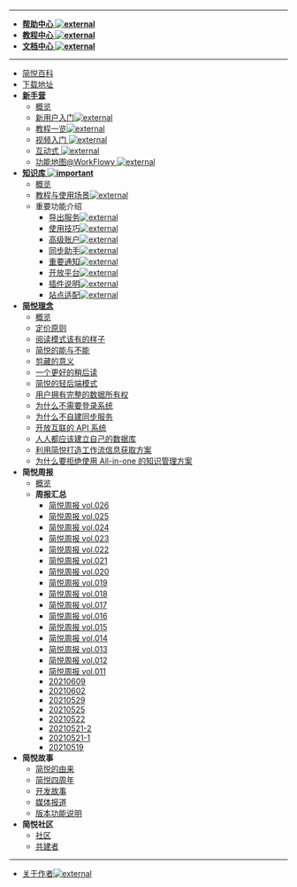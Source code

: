 ***
* [**帮助中心 ![external](https://simpread-1254315611.cos.ap-shanghai.myqcloud.com/static/docs/popup.png)**](https://simpread.pro/help)
* [**教程中心 ![external](https://simpread-1254315611.cos.ap-shanghai.myqcloud.com/static/docs/popup.png)**](https://www.yuque.com/kenshin/simpread)
* [**文档中心 ![external](https://simpread-1254315611.cos.ap-shanghai.myqcloud.com/static/docs/popup.png)**](https://simpread.pro/docs)
***
* [简悦百科](Home)
* [下载地址](Download)
* **[新手营](新手营)**
  * [概览](新手营)
  * [新用户入门![external](https://simpread-1254315611.cos.ap-shanghai.myqcloud.com/static/docs/popup.png)](https://zhuanlan.zhihu.com/p/382683271)
  * [教程一览![external](https://simpread-1254315611.cos.ap-shanghai.myqcloud.com/static/docs/popup.png)](https://workflowy.com/s/22/iDn82ReW7Neki2oW#/116c4d504937)
  * [视频入门 ![external](https://simpread-1254315611.cos.ap-shanghai.myqcloud.com/static/docs/popup.png)](https://www.bilibili.com/video/BV1sU4y1j7qQ)
  * [互动式 ![external](https://simpread-1254315611.cos.ap-shanghai.myqcloud.com/static/docs/popup.png)](http://ksria.com/simpread/guide/)
  * [功能地图@WorkFlowy ![external](https://simpread-1254315611.cos.ap-shanghai.myqcloud.com/static/docs/popup.png)](https://workflowy.com/s/22/iDn82ReW7Neki2oW)
* **[知识库 ![important](https://simpread-1254315611.cos.ap-shanghai.myqcloud.com/static/docs/important.png)](分类介绍)**
  * [概览](分类介绍)
  * [教程与使用场景![external](https://simpread-1254315611.cos.ap-shanghai.myqcloud.com/static/docs/popup.png)](https://github.com/Kenshin/simpread/discussions/2085)
  * 重要功能介绍
    * [导出服务![external](https://simpread-1254315611.cos.ap-shanghai.myqcloud.com/static/docs/popup.png)](https://github.com/Kenshin/simpread/discussions/categories/服务)
    * [使用技巧![external](https://simpread-1254315611.cos.ap-shanghai.myqcloud.com/static/docs/popup.png)](https://github.com/Kenshin/simpread/discussions/categories/使用技巧)
    * [高级账户![external](https://simpread-1254315611.cos.ap-shanghai.myqcloud.com/static/docs/popup.png)](https://github.com/Kenshin/simpread/discussions/categories/高级账户)
    * [同步助手![external](https://simpread-1254315611.cos.ap-shanghai.myqcloud.com/static/docs/popup.png)](https://github.com/Kenshin/simpread/discussions/categories/同步助手)
    * [重要通知![external](https://simpread-1254315611.cos.ap-shanghai.myqcloud.com/static/docs/popup.png)](https://github.com/Kenshin/simpread/discussions/categories/重要通知)
    * [开放平台![external](https://simpread-1254315611.cos.ap-shanghai.myqcloud.com/static/docs/popup.png)](https://github.com/Kenshin/simpread/discussions/categories/Developer)
    * [插件说明![external](https://simpread-1254315611.cos.ap-shanghai.myqcloud.com/static/docs/popup.png)](https://github.com/Kenshin/simpread/discussions/categories/插件说明)
    * [站点适配![external](https://simpread-1254315611.cos.ap-shanghai.myqcloud.com/static/docs/popup.png)](https://github.com/Kenshin/simpread/discussions/categories/站点适配)
* **[简悦理念](简悦理念)**
  * [概览](简悦理念)
  * [定价原则](定价原则)
  * [阅读模式该有的样子](阅读模式该有的样子)
  * [简悦的能与不能](简悦的能与不能)
  * [剪藏的意义](剪藏的意义)
  * [一个更好的稍后读](一个更好的稍后读)
  * [简悦的轻后端模式](简悦的轻后端模式)
  * [用户拥有完整的数据所有权](用户拥有完整的数据所有权)
  * [为什么不需要登录系统](为什么不需要登录系统)
  * [为什么不自建同步服务](为什么不自建同步服务)
  * [开放互联的 API 系统](开放互联的API系统)
  * [人人都应该建立自己的数据库](人人都应该建立自己的数据库)
  * [利用简悦打造工作流信息获取方案](利用简悦打造工作流信息获取方案)
  * [为什么要拒绝使用 All-in-one 的知识管理方案](为什么要拒绝使用All-in-one的知识管理方案)
* **简悦周报**
  * [概览](简悦周报)
  * **周报汇总**
    * [简悦周报  vol.026](notice/notice-简悦周报@vol.026（20220424）)
    * [简悦周报  vol.025](notice/notice-简悦周报@vol.025（20220417）)
    * [简悦周报  vol.024](notice/notice-简悦周报@vol.024（20220410）)
    * [简悦周报  vol.023](notice/notice-简悦周报@vol.023（20220404）)
    * [简悦周报  vol.022](notice/notice-简悦周报@vol.022（20220327）)
    * [简悦周报  vol.021](notice/notice-简悦周报@vol.021（20220319）)
    * [简悦周报  vol.020](notice/notice-简悦周报@vol.020（20220312）)
    * [简悦周报  vol.019](notice/notice-简悦周报@vol.019（20220305）)
    * [简悦周报  vol.018](notice/notice-简悦周报@vol.018（20220226）)
    * [简悦周报  vol.017](notice/notice-简悦周报@vol.017（20220213）)
    * [简悦周报  vol.016](notice/notice-简悦周报@vol.016（20220124）)
    * [简悦周报  vol.015](notice/notice-简悦周报@vol.015（20220111）)
    * [简悦周报  vol.014](notice/notice-简悦周报@vol.014（20211226）)
    * [简悦周报  vol.013](notice/notice-简悦周报@vol.013（20211218）)
    * [简悦周报  vol.012](notice/notice-简悦周报@vol.012（20211206）)
    * [简悦周报  vol.011](notice/notice-简悦周报@vol.011（20211125）) 
    * [20210609](notice/notice-2.2.0汇总（20210609）)
    * [20210602](notice/notice-2.2.0汇总（20210602）)
    * [20210529](notice/notice-2.2.0汇总（20210529）)
    * [20210525](notice/notice-2.2.0汇总（20210525）)
    * [20210522](notice/notice-2.2.0汇总（20210522）)
    * [20210521-2](notice/notice-2.2.0汇总（20210521-2）)
    * [20210521-1](notice/notice-2.2.0汇总（20210521-1）)
    * [20210519](notice/notice-2.2.0)
* **简悦故事**
  * [简悦的由来](简悦的由来)
  * [简悦四周年](简悦四周年)
  * [开发故事](各个版本开发故事)
  * [媒体报道](媒体报道)
  * [版本功能说明](版本功能说明)
* **简悦社区**
  * [社区](简悦社区)
  * [共建者](社区共建者)
***
* [关于作者![external](https://simpread-1254315611.cos.ap-shanghai.myqcloud.com/static/docs/popup.png)](https://kenshin.wang/)
